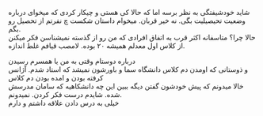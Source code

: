 شاید خودشیفتگی به نظر برسه اما که حالا کی هستی و چیکار کردی که میخوای درباره وضعیت تحیصیلیت بگی. نه خیر قربان. میخوام داستان شکست چ نفرتم از تحصیل رو بگم.  
حالا چرا؟ متاسفانه اکثر قرب به اتفاق افرادی که من رو از گذسته نمیشناسن فکر میکنن از کلاس اول معدلم همیشه ۲۰ بوده. لامصب قیافم غلط اندازه.  
  
درباره دوستام وقتی به من یا همسرم رسیدن   
و ذوستانی که اومدن دم کلاس دانشگاه سما و باورشون نمیشد که استاد شدم. آژانس کرفته بودن و امده بودن دم کلاس   
خالا میدونم که پیش خودشون گفتن دیگه ببین این چه دانشکاهیه که سامان مدرسش شده. شایدم درست فکر کردن. نمیدونم.  
خیلی به درس دادن علاقه داشتم و دارم